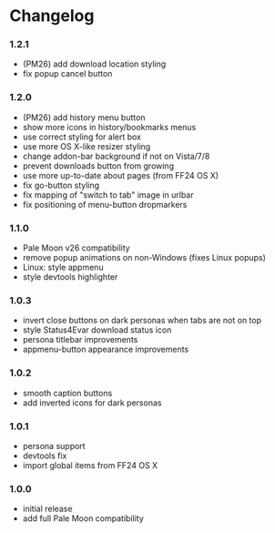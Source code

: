 # Changelog

### 1.2.1
- (PM26) add download location styling
- fix popup cancel button

### 1.2.0
- (PM26) add history menu button
- show more icons in history/bookmarks menus
- use correct styling for alert box
- use more OS X-like resizer styling
- change addon-bar background if not on Vista/7/8
- prevent downloads button from growing
- use more up-to-date about pages (from FF24 OS X)
- fix go-button styling
- fix mapping of "switch to tab" image in urlbar
- fix positioning of menu-button dropmarkers

### 1.1.0
- Pale Moon v26 compatibility
- remove popup animations on non-Windows (fixes Linux popups)
- Linux: style appmenu
- style devtools highlighter

### 1.0.3
- invert close buttons on dark personas when tabs are not on top
- style Status4Evar download status icon
- persona titlebar improvements
- appmenu-button appearance improvements

### 1.0.2
- smooth caption buttons
- add inverted icons for dark personas

### 1.0.1
- persona support
- devtools fix
- import global items from FF24 OS X

### 1.0.0
- initial release
- add full Pale Moon compatibility